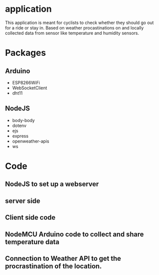 # application

This application is meant for cyclists to check whether they should go out for a ride or stay in. Based on weather procastinations on and locally collected data from sensor like temperature and humidity sensors.

# Packages
## Arduino
+ ESP8266WiFi
+ WebSocketClient
+ dht11

## NodeJS
+ body-body
+ dotenv
+ ejs
+ express
+ openweather-apis
+ ws

# Code
## NodeJS to set up a webserver  

## server side  

## Client side code  

## NodeMCU Arduino code to collect and share temperature data  

## Connection to Weather API to get the procrastination of the location.  
